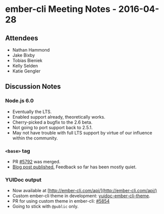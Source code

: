# ember-cli Meeting Notes - 2016-04-28

## Attendees

- Nathan Hammond
- Jake Bixby
- Tobias Bieniek
- Kelly Selden
- Katie Gengler

## Discussion Notes

### Node.js 6.0

- Eventually the LTS.
- Enabled support already, theoretically works.
- Cherry-picked a bugfix to the 2.6 beta.
- Not going to port support back to 2.5.1.
- May not have trouble with full LTS support by virtue of our influence within the community.

### `<base>` tag

- PR [#5792](https://github.com/ember-cli/ember-cli/pull/5792) was merged.
- [Blog post published.](http://emberjs.com/blog/2016/04/28/baseURL.html) Feedback so far has been mostly quiet.

### YUIDoc output

- Now available at [http://ember-cli.com/api/](http://ember-cli.com/api/)
- Custom ember-cli theme in development: [yuidoc-ember-cli-theme](https://github.com/Turbo87/yuidoc-ember-cli-theme).
- PR for using custom theme in ember-cli: [#5854](https://github.com/ember-cli/ember-cli/pull/5854)
- Going to stick with `@public` only.